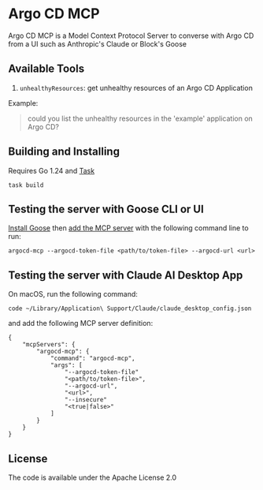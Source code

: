 # Argo CD MCP

Argo CD MCP is a Model Context Protocol Server to converse with Argo CD from a UI such as Anthropic's Claude or Block's Goose

## Available Tools

1. `unhealthyResources`: get unhealthy resources of an Argo CD Application

Example:

> could you list the unhealthy resources in the 'example' application on Argo CD?


## Building and Installing

Requires Go 1.24 and [Task](https://taskfile.dev/)

```
task build
```

## Testing the server with Goose CLI or UI

[Install Goose](https://block.github.io/goose/docs/getting-started/installation) then [add the MCP server](https://block.github.io/goose/docs/getting-started/using-extensions#mcp-servers) with the following command line to run:

`argocd-mcp --argocd-token-file <path/to/token-file> --argocd-url <url>`

## Testing the server with Claude AI Desktop App

On macOS, run the following command:

```
code ~/Library/Application\ Support/Claude/claude_desktop_config.json
```

and add the following MCP server definition:
```
{
    "mcpServers": {
        "argocd-mcp": {
            "command": "argocd-mcp",
            "args": [
                "--argocd-token-file"
                "<path/to/token-file>",
                "--argocd-url",
                "<url>",
                "--insecure"
                "<true|false>"
            ]
        }
    }
}
```

## License

The code is available under the Apache License 2.0
